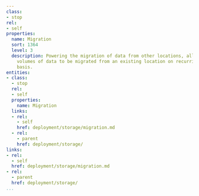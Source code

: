 ```yaml
---
class:
- stop
rel:
- self
properties:
  name: Migration
  sort: 1364
  level: 3
  description: Powering the migration of data from other locations, allowing for large
    volumes of data to be migrated from an existing location on recurring or one time
    basis.
entities:
- class:
  - stop
  rel:
  - self
  properties:
    name: Migration
  links:
  - rel:
    - self
    href: deployment/storage/migration.md
  - rel:
    - parent
    href: deployment/storage/
links:
- rel:
  - self
  href: deployment/storage/migration.md
- rel:
  - parent
  href: deployment/storage/
...
```

